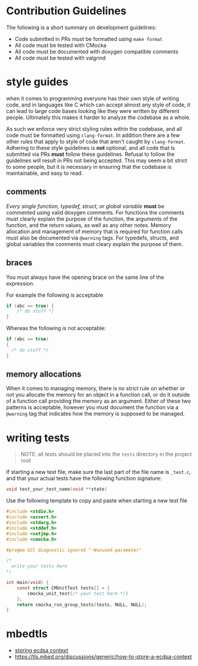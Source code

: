 # Contribution Guidelines

The following is a short summary on development guidelines:

* Code submitted in PRs must be formatted using `make format`
* All code must be tested with CMocka
* All code must be documented with doxygen compatible comments
* All code must be tested with valgrind

# style guides

when it comes to programming everyone has their own style of writing code, and in languages like C which can accept almost any style of code, it can lead to large code bases looking like they were written by different people. Ultimately this makes it harder to analyze the codebase as a whole.

As such we enforce very strict styling rules within the codebase, and all code must be formatted using `clang-format`. In addition there are a few other rules that apply to style of code that aren't caught by `clang-format`. Adhering to these style guidelines is **not** optional, and all code that is submitted via PRs **must** follow these guidelines. Refusal to follow the guidelines will result in PRs not being accepted. This may seem a bit strict to some people, but it is necessary in ensuring that the codebase is maintainable, and easy to read.

## comments

*Every single function, typedef, struct, or global variable* **must** be commented using valid doxygen comments. For functions the comments must clearly explain the purpose of the function, the arguments of the function, and the return values, as well as any other notes. Memory allocation and management of memory that is required for function calls must also be documented via `@warning` tags. For typedefs, structs, and global variables the comments must cleary explain the purpose of them.

## braces

You must always have the opening brace on the same line of the expression. 

For example the following is acceptable

```C
if (abc == true) {
    /* do stuff */
}
```

Whereas the following is not acceptable:

```C
if (abc == true)
{
  /* do stuff */
}
```

## memory allocations

When it comes to managing memory, there is no strict rule on whether or not you allocate the memory for an object in a function call, or do it outside of a function call providing the memory as an argument. Either of these two patterns is acceptable, however you must document the function via a `@warning` tag that indicates how the memory is supposed to be managed.


# writing tests

> NOTE: all tests should be placed into the `tests` directory in the project root

If starting a new test file, make sure the last part of the file name is `_test.c`, and that your actual tests have the following function signature:
```C
void test_your_test_name(void **state)
```
Use the following template to copy and paste when starting a new test file

```C
#include <stdio.h>
#include <assert.h>
#include <stdarg.h>
#include <stddef.h>
#include <setjmp.h>
#include <cmocka.h>

#pragma GCC diagnostic ignored "-Wunused-parameter"

/*
  write your tests here
*/

int main(void) {
    const struct CMUnitTest tests[] = {
        cmocka_unit_test(/* your test here */)
    };
    return cmocka_run_group_tests(tests, NULL, NULL);
}
```

# mbedtls

* [storing ecdsa context](https://forums.mbed.com/t/write-rsa-public-key-top-pem/4524/2)
* https://tls.mbed.org/discussions/generic/how-to-store-a-ecdsa-context
